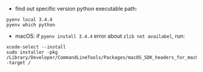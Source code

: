 - find out specific version python executable path:

```
pyenv local 3.4.4
pyenv which python
```

- macOS: if `pyenv install 3.4.4` error about `zlib not availabel`, run:

```
xcode-select --install
sudo installer -pkg /Library/Developer/CommandLineTools/Packages/macOS_SDK_headers_for_macOS_10.14.pkg -target /
```

